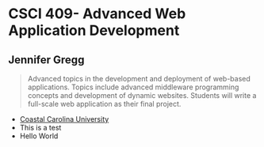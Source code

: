 # CSCI 409- Advanced Web Application Development
## Jennifer Gregg
> Advanced topics in the development and deployment of web-based applications.
Topics include advanced middleware programming concepts and development of
dynamic websites. Students will write a full-scale web application as their final
project.
- [Coastal Carolina University](https://www.coastal.edu/)
- This is a test
- Hello World